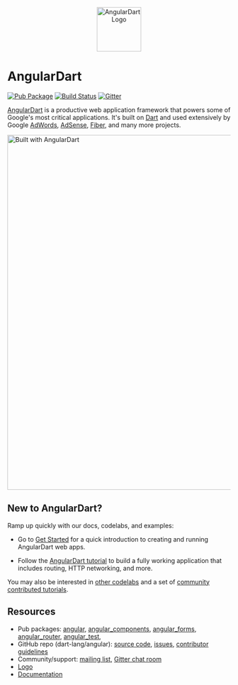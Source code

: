<p align="center">
  <img src="https://raw.githubusercontent.com/dart-lang/site-shared/master/src/_assets/image/angular/logo/default.png" width="100" alt="AngularDart Logo">
  <h1>AngularDart</h1>
</p>

<!-- Badges -->

[![Pub Package](https://img.shields.io/pub/v/angular.svg)](https://pub.dev/packages/angular)
[![Build Status](https://travis-ci.org/dart-lang/angular.svg?branch=master)](https://travis-ci.org/dart-lang/angular)
[![Gitter](https://img.shields.io/gitter/room/dart-lang/angular.svg)](https://gitter.im/dart-lang/angular)

[AngularDart][webdev_angular] is a productive web application framework that
powers some of Google's most critical applications.
It's built on [Dart][dart_web] and used extensively by Google
[AdWords][ad_words], [AdSense][ad_sense], [Fiber][fiber],
and many more projects.

<a href="http://news.dartlang.org/2016/03/the-new-adwords-ui-uses-dart-we-asked.html">
<img src="https://2.bp.blogspot.com/-T50YZP5hlW4/Vv07k1PPVmI/AAAAAAAAM_Q/kVo8eImMOFUWLYqXg_xGzaWPvvlO7lhng/s0/adwords-dart.png" width="800" alt="Built with AngularDart">
</a>

## New to AngularDart?

Ramp up quickly with our docs, codelabs, and examples:

* Go to [Get Started][get_started] for a quick introduction to
  creating and running AngularDart web apps.

* Follow the [AngularDart tutorial][tutorial] to build a
  fully working application that includes routing, HTTP networking, and more.

You may also be interested in [other codelabs][codelabs] and
a set of [community contributed tutorials][comm].

[get_started]: https://webdev.dartlang.org/guides/get-started
[codelab1]: https://codelabs.developers.google.com/codelabs/your-first-angulardart-web-app/
[tutorial]: https://webdev.dartlang.org/angular/tutorial
[codelabs]: https://webdev.dartlang.org/codelabs
[comm]: https://dart.academy/tag/angular/
[webdev_components]: https://webdev.dartlang.org/components

## Resources

 * Pub packages:
   [angular][pub_angular],
   [angular_components][pub_angular_components],
   [angular_forms][pub_angular_forms],
   [angular_router][pub_angular_router],
   [angular_test][pub_angular_test],
 * GitHub repo (dart-lang/angular):
   [source code](https://github.com/dart-lang/angular),
   [issues](https://github.com/dart-lang/angular/issues),
   [contributor guidelines][contribute]
 * Community/support:
   [mailing list](https://groups.google.com/a/dartlang.org/forum/#!forum/web),
   [Gitter chat room](https://gitter.im/dart-lang/angular)
 * [Logo](https://github.com/dart-lang/logos/tree/master/angular/)
 * [Documentation][webdev_angular]

[ad_sense]: http://news.dartlang.org/2016/10/google-adsense-angular-dart.html
[ad_words]: http://news.dartlang.org/2016/03/the-new-adwords-ui-uses-dart-we-asked.html
[fiber]: http://news.dartlang.org/2015/11/how-google-uses-angular-2-with-dart.html
[webdev_angular]: https://webdev.dartlang.org/angular
[dart_web]: https://webdev.dartlang.org/
[pub_angular]: https://pub.dev/packages/angular
[pub_angular_components]: https://pub.dev/packages/angular_components
[pub_angular_forms]: https://pub.dev/packages/angular_forms
[pub_angular_router]: https://pub.dev/packages/angular_router
[pub_angular_test]: https://pub.dev/packages/angular_test
[contribute]: https://github.com/dart-lang/angular/blob/master/CONTRIBUTING.md
